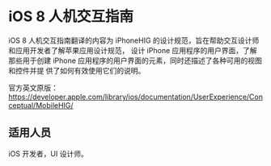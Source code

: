 # iOS 8 人机交互指南

iOS 8 人机交互指南翻译的内容为 iPhoneHIG 的设计规范，旨在帮助交互设计师和应用开发者了解苹果应用设计规范，
设计 iPhone 应用程序的用户界面，了解那些用于创建 iPhone 应用程序的用户界面的元素，同时还描述了各种可用的视图和控件并提
供了如何有效使用它们的说明。

官方英文原版：   
https://developer.apple.com/library/ios/documentation/UserExperience/Conceptual/MobileHIG/

## 适用人员

iOS 开发者，UI 设计师。

